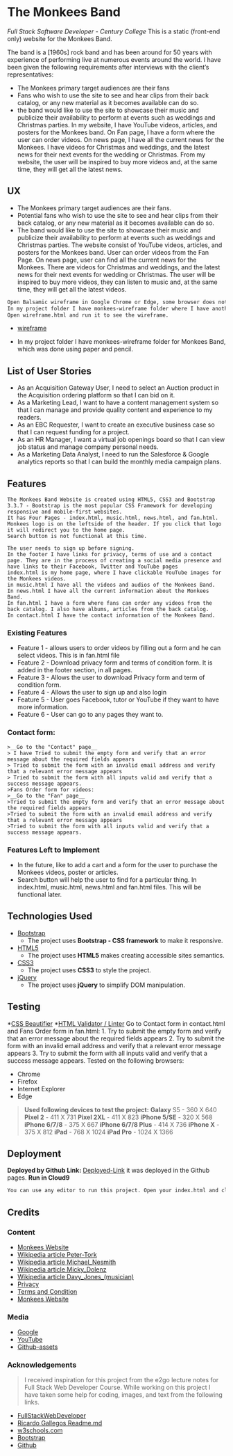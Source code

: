 # The Monkees Band 
_Full Stack Software Developer - Century College_
This is a static (front-end only) website for the Monkees Band. 

The band is a [1960s] rock band and has been around for 50 years with experience of performing live at numerous events around the world. 
I have been given the following requirements after interviews with the client’s representatives:
- The Monkees primary target audiences are their fans 
- Fans who wish to use the site to see and hear clips from their back catalog, or any new material as it becomes available can do so.
- the band would like to use the site to showcase their music and publicize their availability to perform at events such as weddings and Christmas parties.
In my website, I have YouTube videos, articles, and posters for the Monkees band. On Fan page, I have a form where the user can order videos. On news page, I have all the current news for the Monkees. I have videos for Christmas and weddings, and the latest news for their next events for the wedding or Christmas.
From my website, the user will be inspired to buy more videos and, at the same time, they will get all the latest news.

## UX
* The Monkees primary target audiences are their fans. 
* Potential fans who wish to use the site to see and hear clips from their back catalog, or any new material as it becomes available can do so.
* The band would like to use the site to showcase their music and publicize their availability to perform at events such as weddings and Christmas parties.
The website consist of YouTube videos, articles, and posters for the Monkees band. User can order videos from the Fan Page. On news page, 
user can find all the current news for the Monkees. There are videos for Christmas and weddings, and the latest news for their next events for wedding or Christmas.
The user will be inspired to buy more videos, they can listen to music and, at the same time, they will get all the latest videos.

```sh
Open Balsamic wireframe in Google Chrome or Edge, some browser does not support this website.
In my project folder I have monkees-wireframe folder where I have another version of wireframe using paper and pencil.
Open wireframe.html and run it to see the wireframe.
```
- [wireframe](https://balsamiq.cloud/skwqn76/pgqbr93/r2278) 


* In my project folder I have monkees-wireframe folder for Monkees Band, which was done using paper and pencil.



## List of User Stories
- As an Acquisition Gateway User, I need to select an Auction product in the Acquisition ordering platform so that I can bid on it.
- As a Marketing Lead, I want to have a content management system so that I can manage and provide quality content and experience to my readers.
- As an EBC Requester, I want to create an executive business case so that I can request funding for a project.
- As an HR Manager, I want a virtual job openings board so that I can view job status and manage company personal needs.
- As a Marketing Data Analyst, I need to run the Salesforce & Google analytics reports so that I can build the monthly media campaign plans.

## Features

 ````
The Monkees Band Website is created using HTML5, CSS3 and Bootstrap 3.3.7 - Bootstrap is the most popular CSS Framework for developing responsive and mobile-first websites.
It has Four Pages - index.html, music.html, news.html, and fan.html.
Monkees logo is on the leftside of the header. If you click that logo it will redirect you to the home page. 
Search button is not functional at this time.

The user needs to sign up before signing. 
In the footer I have links for privacy, terms of use and a contact page. They are in the process of creating a social media presence and have links to their Facebook, Twitter and YouTube pages
index.html is my home page, where I have clickable YouTube images for the Monkees videos.
in music.html I have all the videos and audios of the Monkees Band.
In news.html I have all the current information about the Monkees Band.
In fan.html I have a form where fans can order any videos from the back catalog. I also have albums, articles from the back catalog.
In contact.html I have the contact information of the Monkees Band.
````
 ### Existing Features
- Feature 1 - allows users to order videos by filling out a form and he can select videos. This is in fan.html file
- Feature 2 - Download privacy form and terms of condition form. It is added in the footer section, in all pages.
- Feature 3 - Allows the user to download Privacy form and term of condition form.
- Feature 4 - Allows the user to sign up and also login
- Feature 5 - User goes Facebook, tutor or YouTube if they want to have more information.
- Feature 6 - User can go to any pages they want to.
### Contact form:
    >__Go to the "Contact" page__
    > I have Tried to submit the empty form and verify that an error message about the required fields appears
    > Tried to submit the form with an invalid email address and verify that a relevant error message appears
    > Tried to submit the form with all inputs valid and verify that a success message appears.
    >Fans Order form for videos:
    >__Go to the "Fan" page__
    >Tried to submit the empty form and verify that an error message about the required fields appears
    >Tried to submit the form with an invalid email address and verify that a relevant error message appears
    >Tried to submit the form with all inputs valid and verify that a success message appears.
 
### Features Left to Implement
- In the future, like to add a cart and a form for the user to purchase the Monkees videos, poster or articles.
- Search button will help the user to find for a particular thing. In index.html, music.html, news.html and fan.html files. This will be functional later.
## Technologies Used
- [Bootstrap](https://getbootstrap.com/docs/4.2/getting-started/introduction/) 
    - The project uses **Bootstrap - CSS framework** to make it responsive.
- [HTML5](https://www.w3schools.com/html/html5_intro.asp)
    - The project uses **HTML5** makes creating accessible sites semantics.
- [CSS3](https://www.w3schools.com/css/default.asp)
    - The project uses **CSS3** to style the project. 
- [jQuery](https://jquery.com)
    - The project uses **jQuery** to simplify DOM manipulation.
## Testing

*[CSS Beautifier](https://www.freeformatter.com/css-beautifier.html#ad-output)
*[HTML Validator / Linter](https://www.freeformatter.com/html-validator.html)
Go to Contact form in contact.html and Fans Order form in fan.html:
    1. Try to submit the empty form and verify that an error message about the required fields appears
    2. Try to submit the form with an invalid email address and verify that a relevant error message appears
    3. Try to submit the form with all inputs valid and verify that a success message appears.
   Tested on the following browsers:
   
  - Chrome
  - Firefox
  - Internet Explorer
  - Edge
 >__Used following devices to test the project:__
  __Galaxy__ S5 - 360 X 640
  __Pixel 2__ - 411 X 731
  __Pixel 2XL__ - 411 X 823
  __iPhone 5/SE__ - 320 X 568
  __iPhone 6/7/8__ - 375 X 667
  __iPhone 6/7/8 Plus__ - 414 X 736
  __iPhone X__ - 375 X 812 
  __iPad__ -   768 X 1024
  __iPad Pro__ - 1024 X 1366
   
## Deployment 

__Deployed by Github Link:__
  [Deployed-Link](https://sabrinadowla14.github.io/Project1-The-Monkees-Band/index.html) it was deployed in the Github pages.
__Run in Cloud9__ 
```sh
You can use any editor to run this project. Open your index.html and click run. You will see a link at the bottom. click to open it in the browser.

```
## Credits

### Content
- [Monkees Website](https://www.songkick.com/artists/485568-monkees)
- [Wikipedia article Peter-Tork](https://en.wikipedia.org/wiki/Peter_Tork)
- [Wikipedia article Michael_Nesmith](https://en.wikipedia.org/wiki/Michael_Nesmith)
- [Wikipedia article Micky_Dolenz](https://en.wikipedia.org/wiki/Micky_Dolenz)
- [Wikipedia article Davy_Jones_(musician)](https://en.wikipedia.org/wiki/Davy_Jones_(musician))
- [Privacy](https://www.bbb.org/greater-san-francisco/for-businesses/toolkits1/sample-privacy-policy/)
- [Terms and Condition](http://templatelab.com/terms-and-conditions-templates/#Terms_and_Conditions_Templates) 
- [Monkees Website](https://www.monkees.com/)

### Media
- [Google](https://www.google.com/search?q=the+monkees+free+images&tbm=isch&source=hp&sa=X&ved=2ahUKEwjdqrbS46XgAhUG04MKHRvzCYUQsAR6BAgDEAE&biw=1536&bih=70)
- [YouTube](www.youtube.com)
- [Github-assets](https://github.com/Code-Institute-Org/project-assets)


### Acknowledgements

 > I received inspiration for this project from the e2go lecture notes for Full Stack Web Developer Course.
 > While working on this project I have taken some help for coding, images, and text from the following links.

 - [FullStackWebDeveloper](https://courses.codeinstitute.net/program/FullstackWebDeveloper)
 - [Ricardo Gallegos Readme.md](https://github.com/VeysonD/WalkSafe/blob/master/README.md)
 - [w3schools.com](www.w3schools.com)
 - [Bootstrap](https://getbootstrap.com/docs/4.2/getting-started/introduction/) 
 - [Github](https://github.com/) 
 
 

  
